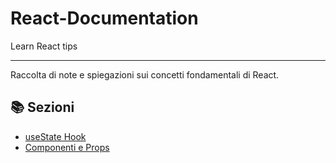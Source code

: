 # React-Documentation
Learn React tips

---
Raccolta di note e spiegazioni sui concetti fondamentali di React.

## 📚 Sezioni

- [useState Hook](./basics/introduction.md)
- [Componenti e Props](./basics/components.md)
